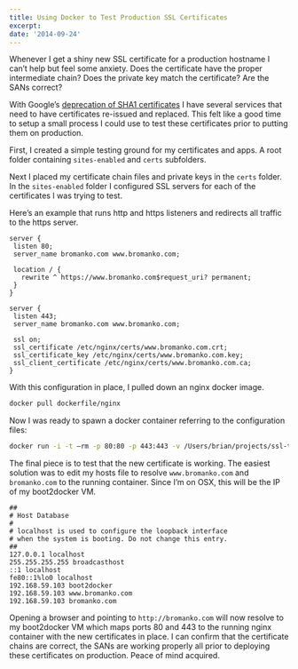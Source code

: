 ```yaml
---
title: Using Docker to Test Production SSL Certificates
excerpt:
date: '2014-09-24'
---
```


Whenever I get a shiny new SSL certificate for a production hostname I can’t help but feel some anxiety. Does the certificate have the proper intermediate chain? Does the private key match the certificate? Are the SANs correct?

With Google’s [deprecation of SHA1 certificates](https://konklone.com/post/why-google-is-hurrying-the-web-to-kill-sha-1) I have several services that need to have certificates re-issued and replaced. This felt like a good time to setup a small process I could use to test these certificates prior to putting them on production.

First, I created a simple testing ground for my certificates and apps.
A root folder containing `sites-enabled` and `certs` subfolders.

Next I placed my certificate chain files and private keys in the `certs` folder.
In the `sites-enabled` folder I configured SSL servers for each of the certificates I was trying to test.

Here’s an example that runs http and https listeners and redirects all traffic to the https server.

```
server {
 listen 80;
 server_name bromanko.com www.bromanko.com;

 location / {
   rewrite ^ https://www.bromanko.com$request_uri? permanent;
 }
}

server {
 listen 443;
 server_name bromanko.com www.bromanko.com;

 ssl on;
 ssl_certificate /etc/nginx/certs/www.bromanko.com.crt;
 ssl_certificate_key /etc/nginx/certs/www.bromanko.com.key;
 ssl_client_certificate /etc/nginx/certs/www.bromanko.com.ca;
}
```

With this configuration in place, I pulled down an nginx docker image.

```bash
docker pull dockerfile/nginx
```

Now I was ready to spawn a docker container referring to the configuration files:

```bash
docker run -i -t —rm -p 80:80 -p 443:443 -v /Users/brian/projects/ssl-test/site-enabled/:/etc/nginx/sites-enabled -v /Users/brian/projects/ssl-test/certs/:/etc/nginx/certs dockerfile/nginx nginx
```

The final piece is to test that the new certificate is working.
The easiest solution was to edit my hosts file to resolve `www.bromanko.com`
and `bromanko.com` to the running container.
Since I’m on OSX, this will be the IP of my boot2docker VM.

```
##
# Host Database
#
# localhost is used to configure the loopback interface
# when the system is booting. Do not change this entry.
##
127.0.0.1 localhost
255.255.255.255 broadcasthost
::1 localhost
fe80::1%lo0 localhost
192.168.59.103 boot2docker
192.168.59.103 www.bromanko.com
192.168.59.103 bromanko.com
```

Opening a browser and pointing to `http://bromanko.com` will now resolve to
my boot2docker VM which maps ports 80 and 443 to the running nginx container
with the new certificates in place. I can confirm that the certificate chains are correct, the SANs are working properly all prior to deploying these certificates on production. Peace of mind acquired.
